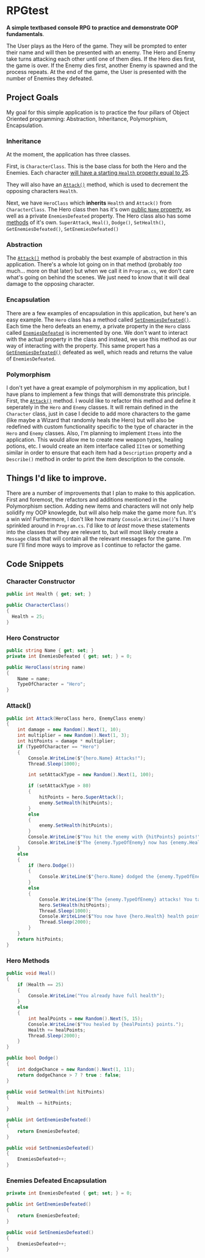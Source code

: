 # RPGtest
<strong>A simple textbased console RPG to practice and demonstrate OOP fundamentals</strong>.

The User plays as the Hero of the game. They will be prompted to enter their name and will then be presented with an enemy. 
The Hero and Enemy take turns attacking each other until one of them dies. 
If the Hero dies first, the game is over.
If the Enemy dies first, another Enemy is spawned and the process repeats.
At the end of the game, the User is presented with the number of Enemies they defeated.

## Project Goals
My goal for this simple application is to practice the four pillars of Object Oriented programming: Abstraction, Inheritance, Polymorphism, Encapsulation.

### Inheritance
At the moment, the application has three classes.

First, is `CharacterClass`. This is the base class for both the Hero and the Enemies. Each character [will have a starting `Health` property equal to 25](https://github.com/Tbeck202/RPGtest/new/master?readme=1#character-constructor).

They will also have an [`Attack()`](https://github.com/Tbeck202/RPGtest/new/master?readme=1#attack) method, which is used to decrement the opposing characters `Health`.

Next, we have `HeroClass` which <strong>inherits</strong> `Health` and `Attack()` from `CharacterClass`. 
The Hero class then has it's own [public `Name` property](), as well as a private `EnemiesDefeated` property.
The Hero class also has some [methods](https://github.com/Tbeck202/RPGtest/new/master?readme=1#hero-methods) of it's own. `SuperAttack`, `Heal()`, `Dodge()`, `SetHealth()`, `GetEnemiesDefeated()`, `SetEnemiesDefeated()`

### Abstraction
The [`Attack()`](https://github.com/Tbeck202/RPGtest/new/master?readme=1#attack) method is probably the best example of abstraction in this application. There's a whole lot going on in that method (probably <em>too</em> much... more on that later) but when we call it in `Program.cs`, we don't care what's going on behind the scenes. We just need to know that it will deal damage to the opposing character.

### Encapsulation
There are a few examples of encapsulation in this application, but here's an easy example. The `Hero` class has a method called [`SetEnemiesDefeated()`](https://github.com/Tbeck202/RPGtest/edit/master/README.md#enemies-defeated-encapsulation). Each time the hero defeats an enemy, a private property in the `Hero` class called [`EnemiesDefeated`](https://github.com/Tbeck202/RPGtest/edit/master/README.md#enemies-defeated-encapsulation) is incremented by one. We don't want to interact with the actual property in the class and instead, we use this method as our way of interacting with the property. This same propert has a [`GetEnemiesDefeated()`](https://github.com/Tbeck202/RPGtest/edit/master/README.md#enemies-defeated-encapsulation) defeated as well, which reads and returns the value of `EnemiesDefeated`.

### Polymorphism
I don't yet have a great example of polymorphism in my application, but I have plans to implement a few things that willl demonstrate this principle. First, the [`Attack()`](https://github.com/Tbeck202/RPGtest/new/master?readme=1#attack) method. I would like to refactor this method and define it seperately in the `Hero` and `Enemy` classes. It will remain defined in the `Character` class, just in case I decide to add more characters to the game (like maybe a Wizard that randomly heals the Hero) but will also be redefined with custom functionality specific to the type of character in the `Hero` and `Enemy` classes. Also, I'm planning to implement `Items` into the application. This would allow me to create new weapon types, healing potions, etc. I would create an item interface called `IItem` or something similar in order to ensure that each item had a `Description` property and a `Describe()` method in order to print the item description to the console.

## Things I'd like to improve.
There are a number of improvements that I plan to make to this application. First and foremost, the refactors and additions mentioned in the Polymorphism section. Adding new items and characters will not only help solidify my OOP knowlegde, but will also help make the game more fun. It's a win win! Furthermore, I don't like how many `Console.WriteLine()`'s I have sprinkled around in `Program.cs`. I'd like to <em>at least</em> move these statements into the classes that they are relevant to, but will most likely create a `Message` class that will contain all the relevant messages for the game. I'm sure I'll find more ways to improve as I continue to refactor the game.

## Code Snippets
### Character Constructor
```c#
public int Health { get; set; }

public CharacterClass() 
{
  Health = 25;
}
``` 

### Hero Constructor
```c#
public string Name { get; set; }
private int EnemiesDefeated { get; set; } = 0;

public HeroClass(string name)
{
    Name = name;
    TypeOfCharacter = "Hero";
}
```
### Attack()
```c#
public int Attack(HeroClass hero, EnemyClass enemy)
{
    int damage = new Random().Next(1, 10);
    int multiplier = new Random().Next(1, 3);
    int hitPoints = damage * multiplier;
    if (TypeOfCharacter == "Hero")
    {
        Console.WriteLine($"{hero.Name} Attacks!");
        Thread.Sleep(1000);

        int setAttackType = new Random().Next(1, 100);

        if (setAttackType > 80)
        {
            hitPoints = hero.SuperAttack();
            enemy.SetHealth(hitPoints);
        }
        else
        {
            enemy.SetHealth(hitPoints);
        }
        Console.WriteLine($"You hit the enemy with {hitPoints} points!");
        Console.WriteLine($"The {enemy.TypeOfEnemy} now has {enemy.Health} health points.");
    }
    else
    {
        if (hero.Dodge())
        {
            Console.WriteLine($"{hero.Name} dodged the {enemy.TypeOfEnemy}'s attack!");
        }
        else
        {
            Console.WriteLine($"The {enemy.TypeOfEnemy} attacks! You take {hitPoints} damage.");
            hero.SetHealth(hitPoints);
            Thread.Sleep(1000);
            Console.WriteLine($"You now have {hero.Health} health points.");
            Thread.Sleep(2000);
        }
    }
    return hitPoints;
}
```

### Hero Methods
```c#
public void Heal()
{
    if (Health == 25)
    {
        Console.WriteLine("You already have full health");
    }
    else
    {
        int healPoints = new Random().Next(5, 15);
        Console.WriteLine($"You healed by {healPoints} points.");
        Health += healPoints;
        Thread.Sleep(2000);
    }
}

public bool Dodge()
{
    int dodgeChance = new Random().Next(1, 11);
    return dodgeChance > 7 ? true : false;
}

public void SetHealth(int hitPoints)
{
    Health -= hitPoints;
}

public int GetEnemiesDefeated()
{
    return EnemiesDefeated;
}

public void SetEnemiesDefeated()
{
    EnemiesDefeated++;
}
```

### Enemies Defeated Encapsulation
```c#
private int EnemiesDefeated { get; set; } = 0;

public int GetEnemiesDefeated()
{
    return EnemiesDefeated;
}

public void SetEnemiesDefeated()
{
    EnemiesDefeated++;
}
 ```
